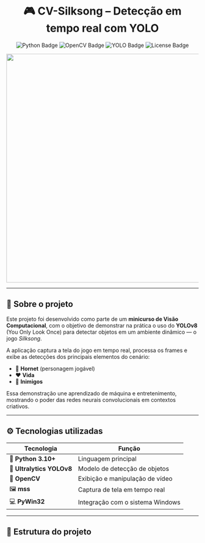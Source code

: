 <h1 align="center">🎮 CV-Silksong – Detecção em tempo real com YOLO</h1>

<p align="center">
  <img src="https://img.shields.io/badge/Python-3.10+-blue?logo=python" alt="Python Badge">
  <img src="https://img.shields.io/badge/OpenCV-vision-green?logo=opencv" alt="OpenCV Badge">
  <img src="https://img.shields.io/badge/Ultralytics-YOLOv8-orange?logo=yolo" alt="YOLO Badge">
  <img src="https://img.shields.io/badge/license-MIT-lightgrey" alt="License Badge">
</p>

<p align="center">
  <img src="assets/gifexample.gif" width="600">
</p>

---

## 🧠 Sobre o projeto
Este projeto foi desenvolvido como parte de um **minicurso de Visão Computacional**, com o objetivo de demonstrar na prática o uso do **YOLOv8** (You Only Look Once) para detectar objetos em um ambiente dinâmico — o jogo *Silksong*.  

A aplicação captura a tela do jogo em tempo real, processa os frames e exibe as detecções dos principais elementos do cenário:

- 🧍 **Hornet** (personagem jogável)  
- ❤️ **Vida**  
- 👾 **Inimigos**

Essa demonstração une aprendizado de máquina e entretenimento, mostrando o poder das redes neurais convolucionais em contextos criativos.

---

## ⚙️ Tecnologias utilizadas
| Tecnologia | Função |
|-------------|--------|
| 🐍 **Python 3.10+** | Linguagem principal |
| 🧠 **Ultralytics YOLOv8** | Modelo de detecção de objetos |
| 🎥 **OpenCV** | Exibição e manipulação de vídeo |
| 🖼️ **mss** | Captura de tela em tempo real |
| 💻 **PyWin32** | Integração com o sistema Windows |

---

## 📁 Estrutura do projeto
